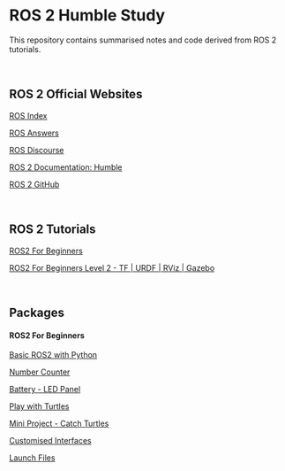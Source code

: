 # ROS 2 Humble Study
This repository contains summarised notes and code derived from ROS 2 tutorials.

<br>

## ROS 2 Official Websites

[ROS Index](https://index.ros.org/)

[ROS Answers](https://answers.ros.org/questions/)

[ROS Discourse](https://discourse.ros.org/)

[ROS 2 Documentation: Humble](https://docs.ros.org/en/humble/index.html)

[ROS 2 GitHub](https://github.com/ros2)

<br>

## ROS 2 Tutorials

[ROS2 For Beginners](notes/ros2_for_beginners.md)

[ROS2 For Beginners Level 2 - TF | URDF | RViz | Gazebo](notes/ros2_for_beginners_l2.md)

<br>

## Packages

#### ROS2 For Beginners

[Basic ROS2 with Python](src/my_py_pkg)

[Number Counter](src/number_counter)

[Battery - LED Panel](src/battery_led)

[Play with Turtles](src/my_turtle)

[Mini Project - Catch Turtles](src/catch_turtle)

[Customised Interfaces](src/my_robot_interfaces)

[Launch Files](src/my_robot_bringup)
